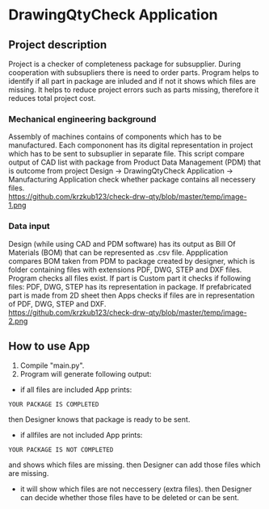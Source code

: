 # DrawingQtyCheck Application

## Project description

Project is a checker of completeness package for subsupplier. During cooperation with subsupliers there is need to order parts. Program helps to identify if all part in package are inluded and if not it shows which files are missing. It helps to reduce project errors such as parts missing, therefore it reduces total project cost.<br>

### Mechanical engineering background
Assembly of machines contains of components which has to be manufactured. Each compononent has its digital representation in project which has to be sent to subsuplier in separate file.  This script compare output of CAD list with package from Product Data Management (PDM) that is outcome from project
Design -> DrawingQtyCheck Application -> Manufacturing
Application check whether package contains all necessery files.<br>
https://github.com/krzkub123/check-drw-qty/blob/master/temp/image-1.png

### Data input
Design (while using CAD and PDM software) has its output as Bill Of Materials (BOM) that can be represented as .csv file. Appplication compares BOM taken from PDM to package created by designer, which is folder containing files with extensions PDF, DWG, STEP and DXF files. Program checks all files exist.
If part is Custom part it checks if following files: PDF, DWG, STEP has its representation in package.
If prefabricated part is made from 2D sheet then Apps checks if files are in representation of PDF, DWG, STEP and DXF.<br>
https://github.com/krzkub123/check-drw-qty/blob/master/temp/image-2.png

## How to use App
1. Compile "main.py".<br>
2. Program will generate following output:
- if all files are included App prints:
```
YOUR PACKAGE IS COMPLETED
```
then Designer knows that package is ready to be sent.
- if allfiles are not included App prints:
```
YOUR PACKAGE IS NOT COMPLETED
```
and shows which files are missing.
then Designer can add those files which are missing.
- it will show which files are not neccessery (extra files).
then Designer can decide whether those files have to be deleted or can be sent.